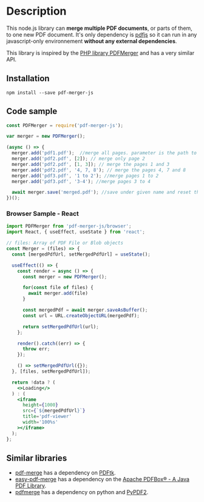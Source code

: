 # Description

This node.js library can **merge multiple PDF documents**, or parts of them, to one new PDF document. It's only dependency is [pdfjs](https://www.npmjs.com/package/pdfjs) so it can run in any javascript-only environnement **without any external dependencies**.

This library is inspired by the [PHP library PDFMerger](https://github.com/myokyawhtun/PDFMerger) and has a very similar API.

## Installation

`npm install --save pdf-merger-js`

## Code sample

```js
const PDFMerger = require('pdf-merger-js');

var merger = new PDFMerger();

(async () => {
  merger.add('pdf1.pdf');  //merge all pages. parameter is the path to file and filename.
  merger.add('pdf2.pdf', [2]); // merge only page 2
  merger.add('pdf2.pdf', [1, 3]); // merge the pages 1 and 3
  merger.add('pdf2.pdf', '4, 7, 8'); // merge the pages 4, 7 and 8
  merger.add('pdf3.pdf', '1 to 2'); //merge pages 1 to 2
  merger.add('pdf3.pdf', '3-4'); //merge pages 3 to 4

  await merger.save('merged.pdf'); //save under given name and reset the internal document
})();
```

### Browser Sample - React

```jsx
import PDFMerger from 'pdf-merger-js/browser';
import React, { useEffect, useState } from 'react';

// files: Array of PDF File or Blob objects
const Merger = (files) => {
  const [mergedPdfUrl, setMergedPdfUrl] = useState();

  useEffect(() => {
    const render = async () => {
      const merger = new PDFMerger();

      for(const file of files) {
        await merger.add(file)
      }

      const mergedPdf = await merger.saveAsBuffer();
      const url = URL.createObjectURL(mergedPdf);

      return setMergedPdfUrl(url);
    };

    render().catch((err) => {
      throw err;
    });

    () => setMergedPdfUrl({});
  }, [files, setMergedPdfUrl]);

  return !data ? (
    <>Loading</>
  ) : (
    <iframe
      height={1000}
      src={`${mergedPdfUrl}`}
      title='pdf-viewer'
      width='100%s'
    ></iframe>
  );
};
```

## Similar libraries

* [pdf-merge](https://www.npmjs.com/package/pdf-merge) has a dependency on [PDFtk](https://www.pdflabs.com/tools/pdftk-the-pdf-toolkit/).
* [easy-pdf-merge](https://www.npmjs.com/package/easy-pdf-merge) has a dependency on the [Apache PDFBox® - A Java PDF Library](https://pdfbox.apache.org/).
* [pdfmerge](https://www.npmjs.com/package/pdfmerge) has a dependency on python and [PyPDF2](https://pythonhosted.org/PyPDF2/).
